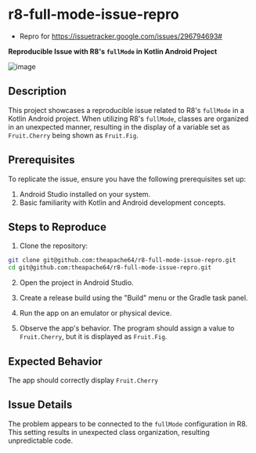 # r8-full-mode-issue-repro

- Repro for https://issuetracker.google.com/issues/296794693#

**Reproducible Issue with R8's `fullMode` in Kotlin Android Project**

![image](https://github.com/theapache64/r8-full-mode-issue-repro/assets/9678279/c76a5662-98cc-4351-bc69-51485c9c4124)

## Description

This project showcases a reproducible issue related to R8's `fullMode` in a Kotlin Android project. When utilizing R8's `fullMode`, classes are organized in an unexpected manner, resulting in the display of a variable set as `Fruit.Cherry` being shown as `Fruit.Fig`.

## Prerequisites

To replicate the issue, ensure you have the following prerequisites set up:

1. Android Studio installed on your system.
2. Basic familiarity with Kotlin and Android development concepts.

## Steps to Reproduce

1. Clone the repository:

```bash
git clone git@github.com:theapache64/r8-full-mode-issue-repro.git
cd git@github.com:theapache64/r8-full-mode-issue-repro.git
```

2. Open the project in Android Studio.

3. Create a release build using the "Build" menu or the Gradle task panel.

4. Run the app on an emulator or physical device.

5. Observe the app's behavior. The program should assign a value to `Fruit.Cherry`, but it is displayed as `Fruit.Fig`.

## Expected Behavior

The app should correctly display `Fruit.Cherry`

## Issue Details

The problem appears to be connected to the `fullMode` configuration in R8. This setting results in unexpected class organization, resulting unpredictable code.
